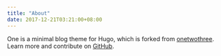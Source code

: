 ```yaml
---
title: "About"
date: 2017-12-21T03:21:00+08:00
---
```


One is a minimal blog theme for Hugo, which is forked from [onetwothree](https://github.com/schollz/onetwothree). Learn more and contribute on [GitHub](https://github.com/resugary/hugo-theme-one).